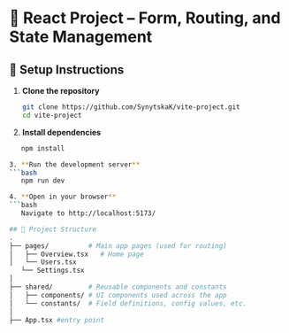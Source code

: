 # 🧩 React Project – Form, Routing, and State Management

## 🚀 Setup Instructions

1. **Clone the repository**
   ```bash
   git clone https://github.com/SynytskaK/vite-project.git
   cd vite-project

2. **Install dependencies**
 ```bash
    npm install

3. **Run the development server**
 ```bash
    npm run dev

4. **Open in your browser**
 ```bash
    Navigate to http://localhost:5173/

## 📁 Project Structure
.
├── pages/          # Main app pages (used for routing)
│   ├── Overview.tsx   # Home page
│   └── Users.tsx    
    └── Settings.tsx   
│
├── shared/         # Reusable components and constants
│   ├── components/ # UI components used across the app
│   └── constants/  # Field definitions, config values, etc.
│
├── App.tsx #entry point
